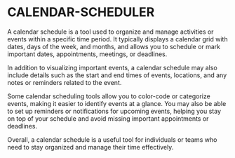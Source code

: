 # CALENDAR-SCHEDULER
A calendar schedule is a tool used to organize and manage activities or events within a specific time period. It typically displays a calendar grid with dates, days of the week, and months, and allows you to schedule or mark important dates, appointments, meetings, or deadlines.

In addition to visualizing important events, a calendar schedule may also include details such as the start and end times of events, locations, and any notes or reminders related to the event.

Some calendar scheduling tools allow you to color-code or categorize events, making it easier to identify events at a glance. You may also be able to set up reminders or notifications for upcoming events, helping you stay on top of your schedule and avoid missing important appointments or deadlines.

Overall, a calendar schedule is a useful tool for individuals or teams who need to stay organized and manage their time effectively.
